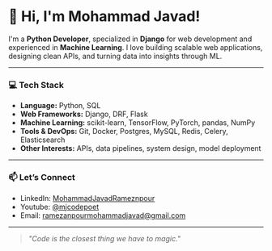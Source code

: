 # 👋 Hi, I'm Mohammad Javad!

I'm a **Python Developer**, specialized in **Django** for web development and experienced in **Machine Learning**. I love building scalable web applications, designing clean APIs, and turning data into insights through ML.

---

### 💻 Tech Stack
- **Language:** Python, SQL
- **Web Frameworks:** Django, DRF, Flask
- **Machine Learning:** scikit-learn, TensorFlow, PyTorch, pandas, NumPy
- **Tools & DevOps:** Git, Docker, Postgres, MySQL, Redis, Celery, Elasticsearch
- **Other Interests:** APIs, data pipelines, system design, model deployment

---

### 📫 Let’s Connect
- LinkedIn: [MohammadJavadRameznpour](https://www.linkedin.com/in/mohammadjavadramezanpour)
- Youtube: [@mjcodepoet](https://www.youtube.com/@mjcodepoet)
- Email: [ramezanpourmohammadjavad@gmail.com](mailto:ramezanpourmohammadjavad@gmail.com)

---

> *"Code is the closest thing we have to magic."*
